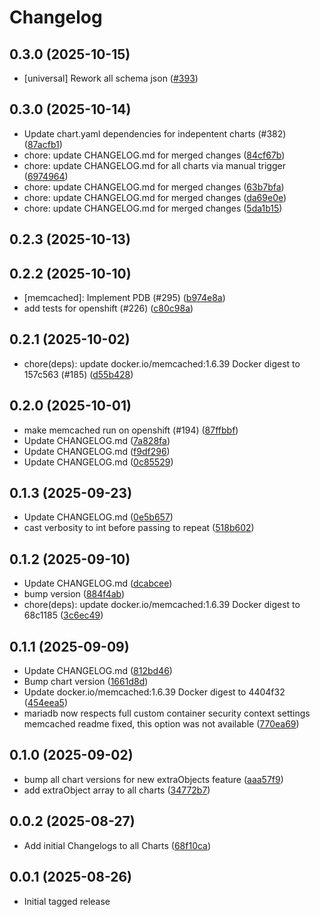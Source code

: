 # Changelog

## 0.3.0 (2025-10-15)

* [universal] Rework all schema json ([#393](https://github.com/CloudPirates-io/helm-charts/pull/393))

## 0.3.0 (2025-10-14)

* Update chart.yaml dependencies for indepentent charts (#382) ([87acfb1](https://github.com/CloudPirates-io/helm-charts/commit/87acfb1))
* chore: update CHANGELOG.md for merged changes ([84cf67b](https://github.com/CloudPirates-io/helm-charts/commit/84cf67b))
* chore: update CHANGELOG.md for all charts via manual trigger ([6974964](https://github.com/CloudPirates-io/helm-charts/commit/6974964))
* chore: update CHANGELOG.md for merged changes ([63b7bfa](https://github.com/CloudPirates-io/helm-charts/commit/63b7bfa))
* chore: update CHANGELOG.md for merged changes ([da69e0e](https://github.com/CloudPirates-io/helm-charts/commit/da69e0e))
* chore: update CHANGELOG.md for merged changes ([5da1b15](https://github.com/CloudPirates-io/helm-charts/commit/5da1b15))

## 0.2.3 (2025-10-13)


## 0.2.2 (2025-10-10)

* [memcached]: Implement PDB (#295) ([b974e8a](https://github.com/CloudPirates-io/helm-charts/commit/b974e8a))
* add tests for openshift (#226) ([c80c98a](https://github.com/CloudPirates-io/helm-charts/commit/c80c98a))

## 0.2.1 (2025-10-02)

* chore(deps): update docker.io/memcached:1.6.39 Docker digest to 157c563 (#185) ([d55b428](https://github.com/CloudPirates-io/helm-charts/commit/d55b428))

## 0.2.0 (2025-10-01)

* make memcached run on openshift (#194) ([87ffbbf](https://github.com/CloudPirates-io/helm-charts/commit/87ffbbf))
* Update CHANGELOG.md ([7a828fa](https://github.com/CloudPirates-io/helm-charts/commit/7a828fa))
* Update CHANGELOG.md ([f9df296](https://github.com/CloudPirates-io/helm-charts/commit/f9df296))
* Update CHANGELOG.md ([0c85529](https://github.com/CloudPirates-io/helm-charts/commit/0c85529))

## 0.1.3 (2025-09-23)

* Update CHANGELOG.md ([0e5b657](https://github.com/CloudPirates-io/helm-charts/commit/0e5b657))
* cast verbosity to int before passing to repeat ([518b602](https://github.com/CloudPirates-io/helm-charts/commit/518b602))

## 0.1.2 (2025-09-10)

* Update CHANGELOG.md ([dcabcee](https://github.com/CloudPirates-io/helm-charts/commit/dcabcee))
* bump version ([884f4ab](https://github.com/CloudPirates-io/helm-charts/commit/884f4ab))
* chore(deps): update docker.io/memcached:1.6.39 Docker digest to 68c1185 ([3c6ec49](https://github.com/CloudPirates-io/helm-charts/commit/3c6ec49))

## 0.1.1 (2025-09-09)

* Update CHANGELOG.md ([812bd46](https://github.com/CloudPirates-io/helm-charts/commit/812bd46))
* Bump chart version ([1661d8d](https://github.com/CloudPirates-io/helm-charts/commit/1661d8d))
* Update docker.io/memcached:1.6.39 Docker digest to 4404f32 ([454eea5](https://github.com/CloudPirates-io/helm-charts/commit/454eea5))
* mariadb now respects full custom container security context settings memcached readme fixed, this option was not available ([770ea69](https://github.com/CloudPirates-io/helm-charts/commit/770ea69))

## 0.1.0 (2025-09-02)

* bump all chart versions for new extraObjects feature ([aaa57f9](https://github.com/CloudPirates-io/helm-charts/commit/aaa57f9))
* add extraObject array to all charts ([34772b7](https://github.com/CloudPirates-io/helm-charts/commit/34772b7))

## 0.0.2 (2025-08-27)

* Add initial Changelogs to all Charts ([68f10ca](https://github.com/CloudPirates-io/helm-charts/commit/68f10ca))

## 0.0.1 (2025-08-26)

* Initial tagged release

